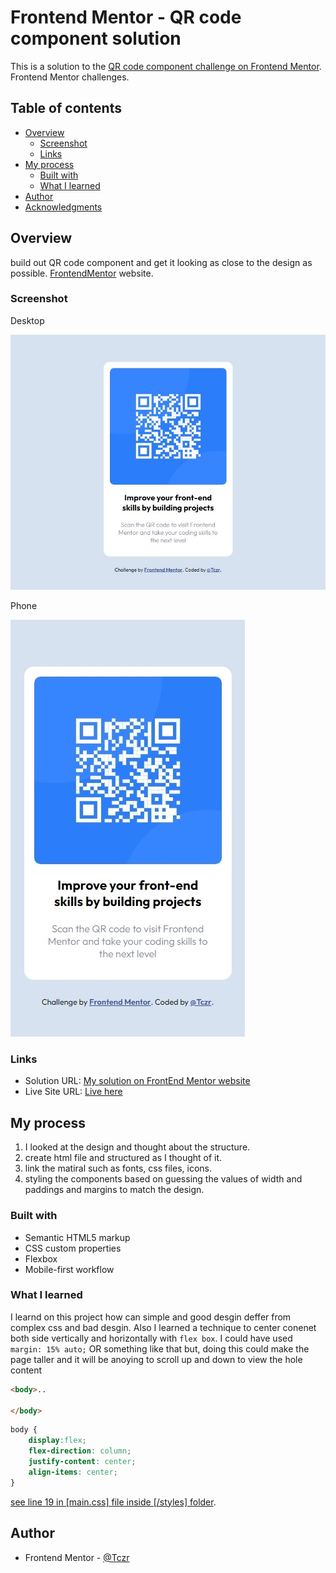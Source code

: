 # Frontend Mentor - QR code component solution

This is a solution to the [QR code component challenge on Frontend Mentor](https://www.frontendmentor.io/challenges/qr-code-component-iux_sIO_H). Frontend Mentor challenges. 
## Table of contents

- [Overview](#overview)
  - [Screenshot](#screenshot)
  - [Links](#links)
- [My process](#my-process)
  - [Built with](#built-with)
  - [What I learned](#what-i-learned)
- [Author](#author)
- [Acknowledgments](#acknowledgments)


## Overview
build out QR code component and get it looking as close to the design as possible. [FrontendMentor](https://www.frontendmentor.io) website.

### Screenshot

 Desktop
 
![Desktop screen](./screenshots/QR-SCSH-DESK.jpeg)

 Phone

![phone screen](./screenshots/QR-SSCSH-PHONE.jpeg)

### Links

- Solution URL: [My solution on FrontEnd Mentor website](https://www.frontendmentor.io/solutions/qr-component-using-simple-css-and-html-RC4GKX6qJ0)
- Live Site URL: [Live here](https://tczr.github.io/frontEndMentor-challenges/QR-component)

## My process
1. I looked at the design and thought about the structure.
2. create html file and structured as I thought of it.
3. link the matiral such as fonts, css files, icons.
4. styling the components based on guessing the values of width and paddings and margins to match the design.
### Built with

- Semantic HTML5 markup
- CSS custom properties
- Flexbox
- Mobile-first workflow

### What I learned
I learnd on this project how can simple and good desgin deffer from complex css and bad desgin.
Also I learned a technique to center conenet both side vertically and horizontally with `flex box`.
I could have used `margin: 15% auto;` OR something like that but, doing this could make the page taller and it will be anoying to scroll up and down to view the hole content 

```html
<body>..

</body>
```
```css
body {
    display:flex;
    flex-direction: column;
    justify-content: center;
    align-items: center;
}
```
[see line 19 in [main.css] file inside [/styles] folder](./styles/main.css).

## Author
- Frontend Mentor - [@Tczr](https://www.frontendmentor.io/profile/Tczr)

